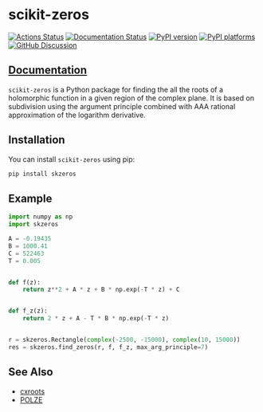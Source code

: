 # scikit-zeros

[![Actions Status][actions-badge]][actions-link]
[![Documentation Status][rtd-badge]][rtd-link]
[![PyPI version][pypi-version]][pypi-link]
[![PyPI platforms][pypi-platforms]][pypi-link]
[![GitHub Discussion][github-discussions-badge]][github-discussions-link]

## [Documentation](https://scikit-zeros.readthedocs.io/en/stable/)

<!-- SPHINX-START -->

<!-- prettier-ignore-start -->
[actions-badge]:            https://github.com/j-bowhay/scikit-zeros/workflows/CI/badge.svg
[actions-link]:             https://github.com/j-bowhay/scikit-zeros/actions
[conda-badge]:              https://img.shields.io/conda/vn/conda-forge/scikit-zeros
[conda-link]:               https://github.com/conda-forge/scikit-zeros-feedstock
[github-discussions-badge]: https://img.shields.io/static/v1?label=Discussions&message=Ask&color=blue&logo=github
[github-discussions-link]:  https://github.com/j-bowhay/scikit-zeros/discussions
[pypi-link]:                https://pypi.org/project/skzeros/
[pypi-platforms]:           https://img.shields.io/pypi/pyversions/skzeros
[pypi-version]:             https://img.shields.io/pypi/v/skzeros
[rtd-badge]:                https://readthedocs.org/projects/scikit-zeros/badge/?version=latest
[rtd-link]:                 https://scikit-zeros.readthedocs.io/en/latest/?badge=latest

<!-- prettier-ignore-end -->

`scikit-zeros` is a Python package for finding the all the roots of a
holomorphic function in a given region of the complex plane. It is based on
subdivision using the argument principle combined with AAA rational
approximation of the logarithm derivative.

## Installation

You can install `scikit-zeros` using pip:

```bash
pip install skzeros
```

## Example

```python
import numpy as np
import skzeros

A = -0.19435
B = 1000.41
C = 522463
T = 0.005


def f(z):
    return z**2 + A * z + B * np.exp(-T * z) + C


def f_z(z):
    return 2 * z + A - T * B * np.exp(-T * z)


r = skzeros.Rectangle(complex(-2500, -15000), complex(10, 15000))
res = skzeros.find_zeros(r, f, f_z, max_arg_principle=7)
```

## See Also

- [cxroots](https://github.com/rparini/cxroots)
- [POLZE](https://github.com/nennigb/polze)
